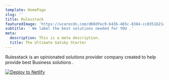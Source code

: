 ```yaml
---
template: HomePage
slug: ''
title: Rulesstack
featuredImage: 'https://ucarecdn.com/d60dfec9-b43b-465c-8384-cc0351b21a67/'
subtitle: ' We label the best solutions needed for YOU .'
meta:
  description: This is a meta description.
  title: The Ultimate Gatsby Starter
---
```

Rulesstack is an opinionated solutions provider company  created to help provide best Business solutions . 



[![Deploy to Netlify](https://www.netlify.com/img/deploy/button.svg)](https://app.netlify.com/start/deploy?repository=https://github.com/thriveweb/yellowcake&stack=cms)
